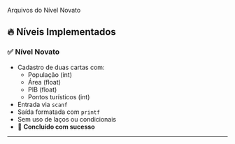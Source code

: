 Arquivos do Nível Novato
## 🔥 Níveis Implementados

### ✅ Nível Novato
- Cadastro de duas cartas com:
  - População (int)
  - Área (float)
  - PIB (float)
  - Pontos turísticos (int)
- Entrada via `scanf`
- Saída formatada com `printf`
- Sem uso de laços ou condicionais
- 💯 **Concluído com sucesso**

---